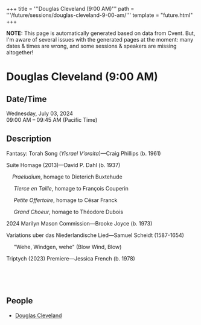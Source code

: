 +++
title = '''Douglas Cleveland (9:00 AM)'''
path = '''/future/sessions/douglas-cleveland-9-00-am/'''
template = "future.html"
+++

<p class="todo">
<strong>NOTE:</strong> This page is automatically generated based on data from Cvent.
But, I'm aware of several issues with the generated pages at the moment:
many dates & times are wrong, and some sessions & speakers are missing altogether!
</p>

<h1>Douglas Cleveland (9:00 AM)</h1>
<h2>Date/Time</h2>
<p>Wednesday, July 03, 2024<br>
09:00 AM – 09:45 AM (Pacific Time)</p>
<h2>Description</h2>
<div class="ag87-crtemvc-hsbk"><div class="css-vsf5of"><p class="carina-rte-public-DraftStyleDefault-block">Fantasy: Torah Song (<span style="font-style: italic;">Yisrael V’oraita</span>)—Craig Phillips (b. 1961)</p><p class="carina-rte-public-DraftStyleDefault-block">Suite Homage (2013)—David P. Dahl (b. 1937)</p><p class="carina-rte-public-DraftStyleDefault-block">&nbsp; &nbsp; <span style="font-style: italic;"> Praeludium</span>, homage to Dieterich Buxtehude</p><p class="carina-rte-public-DraftStyleDefault-block">&nbsp; &nbsp; &nbsp;<span style="font-style: italic;">Tierce en Taille</span>, homage to François Couperin</p><p class="carina-rte-public-DraftStyleDefault-block">&nbsp; &nbsp; &nbsp;<span style="font-style: italic;">Petite Offertoire</span>, homage to César Franck</p><p class="carina-rte-public-DraftStyleDefault-block">&nbsp; &nbsp; &nbsp;<span style="font-style: italic;">Grand Choeur</span>, homage to Théodore Dubois</p><p class="carina-rte-public-DraftStyleDefault-block">2024 Marilyn Mason Commission—Brooke Joyce (b. 1973)</p><p class="carina-rte-public-DraftStyleDefault-block">Variations uber das Niederlandische Lied—Samuel Scheidt (1587-1654)</p><p class="carina-rte-public-DraftStyleDefault-block">&nbsp; &nbsp; &nbsp;"Wehe, Windgen, wehe" (Blow Wind, Blow)</p><p class="carina-rte-public-DraftStyleDefault-block">Triptych (2023) Premiere—Jessica French (b. 1978)</p><p class="carina-rte-public-DraftStyleDefault-block">&nbsp;</p><p class="carina-rte-public-DraftStyleDefault-block">&nbsp;</p></div></div>
<h2>People</h2>
<ul><li><a href="/future/performers/douglas-cleveland/">Douglas Cleveland</a></li></ul>

